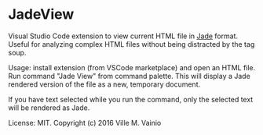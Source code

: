 # JadeView

Visual Studio Code extension to view current HTML file in
[Jade](http://jade-lang.com/) format. Useful for analyzing complex HTML files
without being distracted by the tag soup.

Usage: install extension (from VSCode marketplace) and open an HTML file. Run command
"Jade View" from command palette. This will display a Jade rendered version of the file
as a new, temporary document.

If you have text selected while you run the command, only the selected text
will be rendered as Jade.

License: MIT. Copyright (c) 2016 Ville M. Vainio
